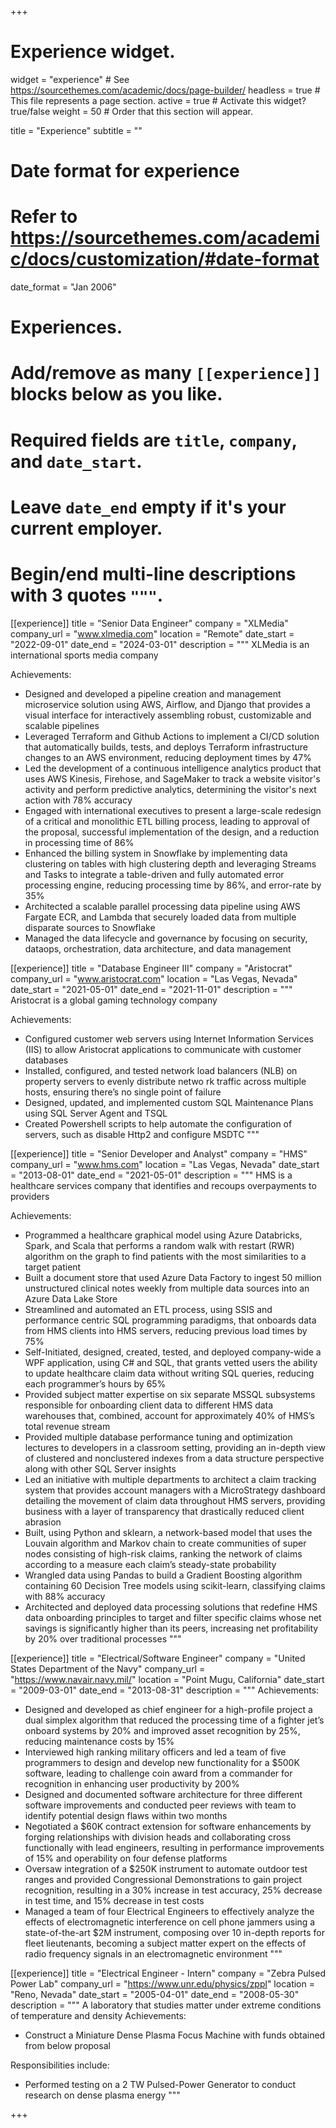 +++
# Experience widget.
widget = "experience"  # See https://sourcethemes.com/academic/docs/page-builder/
headless = true  # This file represents a page section.
active = true  # Activate this widget? true/false
weight = 50  # Order that this section will appear.

title = "Experience"
subtitle = ""

# Date format for experience
#   Refer to https://sourcethemes.com/academic/docs/customization/#date-format
date_format = "Jan 2006"

# Experiences.
#   Add/remove as many `[[experience]]` blocks below as you like.
#   Required fields are `title`, `company`, and `date_start`.
#   Leave `date_end` empty if it's your current employer.
#   Begin/end multi-line descriptions with 3 quotes `"""`.

[[experience]]
  title = "Senior Data Engineer"
  company = "XLMedia"
  company_url = "www.xlmedia.com"
  location = "Remote"
  date_start = "2022-09-01"
  date_end = "2024-03-01"
  description = """
  XLMedia is an international sports media company

Achievements:

  * Designed and developed a pipeline creation and management microservice solution using AWS, Airflow, and Django that provides a visual interface for interactively assembling robust, customizable and scalable pipelines
  * Leveraged Terraform and Github Actions to implement a CI/CD solution that automatically builds, tests, and deploys Terraform infrastructure changes to an AWS environment, reducing deployment times by 47%
  * Led the development of a continuous intelligence analytics product that uses AWS Kinesis, Firehose, and SageMaker to track a website visitor's activity and perform predictive analytics, determining the visitor's next action with 78% accuracy
  * Engaged with international executives to present a large-scale redesign of a critical and monolithic ETL billing process, leading to approval of the proposal, successful implementation of the design, and a reduction in processing time of 86%
  * Enhanced the billing system in Snowflake by implementing data clustering on tables with high clustering depth and leveraging Streams and Tasks to integrate a table-driven and fully automated error processing engine, reducing processing time by 86%, and error-rate by 35%
  * Architected a scalable parallel processing data pipeline using AWS Fargate ECR, and Lambda that securely loaded data from multiple disparate sources to Snowflake
  * Managed the data lifecycle and governance by focusing on security, dataops, orchestration, data architecture, and data management

[[experience]]
  title = "Database Engineer III"
  company = "Aristocrat"
  company_url = "www.aristocrat.com"
  location = "Las Vegas, Nevada"
  date_start = "2021-05-01"
  date_end = "2021-11-01"
  description = """
  Aristocrat is a global gaming technology company
  
Achievements:
  
  * Configured customer web servers using Internet Information Services (IIS) to allow Aristocrat applications to 
communicate with customer databases 
  * Installed, configured, and tested network load balancers (NLB) on property servers to evenly distribute netwo rk 
traffic across multiple hosts, ensuring there’s no single point of failure 
  * Designed, updated, and implemented custom SQL Maintenance Plans using SQL Server Agent and TSQL
  * Created Powershell scripts to help automate the configuration of servers, such as disable Http2 and configure 
MSDTC
 """


[[experience]]
  title = "Senior Developer and Analyst"
  company = "HMS"
  company_url = "www.hms.com"
  location = "Las Vegas, Nevada"
  date_start = "2013-08-01"
  date_end = "2021-05-01"
  description = """
  HMS is a healthcare services company that identifies and recoups overpayments to providers
 
Achievements:
  
  * Programmed a healthcare graphical model using Azure Databricks, Spark, and Scala that performs a random walk with restart (RWR) algorithm on the graph to find patients with the most similarities to a target patient
  * Built a document store that used Azure Data Factory to ingest 50 million unstructured clinical notes weekly from multiple data sources into an Azure Data Lake Store
  * Streamlined and automated an ETL process, using SSIS and performance centric SQL programming paradigms, that onboards data from HMS clients into HMS servers, reducing previous load times by 75%
  * Self-Initiated, designed, created, tested, and deployed company-wide a WPF application, using C# and SQL, that grants vetted users the ability to update healthcare claim data without writing SQL queries, reducing each programmer’s hours by 65%
  * Provided subject matter expertise on six separate MSSQL subsystems responsible for onboarding client data to different
HMS data warehouses that, combined, account for approximately 40% of HMS’s total revenue stream
  * Provided multiple database performance tuning and optimization lectures to developers in a classroom setting, providing an in-depth view of clustered and nonclustered indexes from a data structure perspective along with other SQL Server insights
  * Led an initiative with multiple departments to architect a claim tracking system that provides account managers with a MicroStrategy dashboard detailing the movement of claim data throughout HMS servers, providing business with a layer of transparency that drastically reduced client abrasion
  * Built, using Python and sklearn, a network-based model that uses the Louvain algorithm and Markov chain to create communities of super
nodes consisting of high-risk claims, ranking the network of claims according to a measure each claim’s steady-state
probability
  * Wrangled data using Pandas to build a Gradient Boosting algorithm containing 60 Decision Tree models using scikit-learn, classifying claims with 88% accuracy
  * Architected and deployed data processing solutions that redefine HMS data onboarding principles to target and filter specific claims whose net savings is significantly higher than its peers, increasing net profitability by 20% over traditional processes
  """

[[experience]]
  title = "Electrical/Software Engineer"
  company = "United States Department of the Navy"
  company_url = "https://www.navair.navy.mil/"
  location = "Point Mugu, California"
  date_start = "2009-03-01"
  date_end = "2013-08-31"
  description = """
  Achievements:
  * Designed and developed as chief engineer for a high-profile project a dual simplex algorithm that reduced the processing time of a fighter jet’s onboard systems by 20% and improved asset recognition by 25%, reducing maintenance costs by 15%
  * Interviewed high ranking military officers and led a team of five programmers to design and develop new functionality for a $500K software, leading to challenge coin award from a commander for recognition in enhancing user productivity by 200%
  * Designed and documented software architecture for three different software improvements and conducted peer reviews with team to identify potential design flaws within two months
  * Negotiated a $60K contract extension for software enhancements by forging relationships with division heads and collaborating cross functionally with lead engineers, resulting in performance improvements of 15% and operability on four defense platforms
  * Oversaw integration of a $250K instrument to automate outdoor test ranges and provided Congressional Demonstrations to gain project recognition, resulting in a 30% increase in test accuracy, 25% decrease in test time, and 15% decrease in test costs
  * Managed a team of four Electrical Engineers to effectively analyze the effects of electromagnetic interference on cell phone jammers using a state-of-the-art $2M instrument, composing over 10 in-depth reports for fleet lieutenants, becoming a subject matter expert on the effects of radio frequency signals in an electromagnetic environment
  """

[[experience]]
  title = "Electrical Engineer - Intern"
  company = "Zebra Pulsed Power Lab"
  company_url = "https://www.unr.edu/physics/zppl"
  location = "Reno, Nevada"
  date_start = "2005-04-01"
  date_end = "2008-05-30"
  description = """
  A laboratory that studies matter under extreme conditions of temperature and density
  Achievements:
  * Construct a Miniature Dense Plasma Focus Machine with funds obtained from below proposal
  
  Responsibilities include:
  * Performed testing on a 2 TW Pulsed-Power Generator to conduct research on dense plasma energy
  """
  
+++
